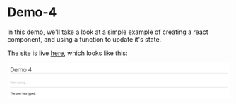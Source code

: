 # Demo-4
In this demo, we'll take a look at a simple example of creating a react component, and using a function to update it's state.

The site is live [here](http://mfviz.com/strata-2016/demo-4/), which looks like this:

![demo 4 input](imgs/demo-4.png)
